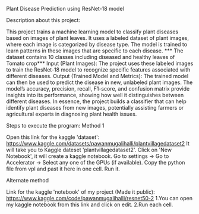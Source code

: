 Plant Disease Prediction using ResNet-18 model

Description about this project:

  This project trains a machine learning model to classify plant diseases based on images of plant leaves. It uses a labeled dataset of plant images, where each image is categorized by disease type. The model is trained to learn patterns in these images that are specific to each disease.
  *** The dataset contains 10 classes including diseased and healthy leaves of Tomato crop***
  Input (Plant Images): The project uses these labeled images to train the ResNet-18 model to recognize specific features associated with different diseases.
  Output (Trained Model and Metrics): The trained model can then be used to predict the disease in new, unlabeled plant images. The model’s accuracy, precision, recall, F1-score, and confusion matrix provide insights into its performance, showing how well it distinguishes between different diseases.
  In essence, the project builds a classifier that can help identify plant diseases from new images, potentially assisting farmers or agricultural experts in diagnosing plant health issues.

Steps to execute the program: Method 1

  Open this link for the kaggle 'dataset': https://www.kaggle.com/datasets/pawanmugalihalli/plantvillagedataset2
  It will take you to Kaggle dateset 'plantvillagedataset2'.
  Click on 'New Notebook', it will create a kaggle notebook.
  Go to settings -> Go to Accelerator -> Select any one of the GPUs (if available).
  Copy the python file from vpl and past it here in one cell.
  Run it.
  
  Alternate method
  
  Link for the kaggle 'notebook' of my project (Made it public): https://www.kaggle.com/code/pawanmugalihalli/resnet50-2
  1.You can open my kaggle notebook from this link and click on edit.
  2.Run each cell.
